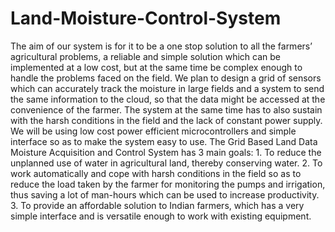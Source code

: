 # Land-Moisture-Control-System
The aim of our system is for it to be a one stop solution to all the farmers’ agricultural problems, a reliable and simple solution which can be implemented at a low cost, but at the same time be complex enough to handle the problems faced on the field. We plan to design a grid of sensors which can accurately track the moisture in large fields and a system to send the same information to the cloud, so that the data might be accessed at the convenience of the farmer. The system at the same time has to also sustain with the harsh conditions in the field and the lack of constant power supply. We will be using low cost power efficient microcontrollers and simple interface so as to make the system easy to use.  The Grid Based Land Data Moisture Acquisition and Control System has 3 main goals:  1. To reduce the unplanned use of water in agricultural land, thereby conserving water. 2. To work automatically and cope with harsh conditions in the field so as to reduce the load taken by the farmer for monitoring the pumps and irrigation, thus saving a lot of man-hours which can be used to increase productivity. 3. To provide an affordable solution to Indian farmers, which has a very simple interface and is versatile enough to work with existing equipment.
